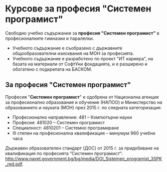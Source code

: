 # Курсове за професия "Системен програмист"

Свободно учебно съдържание за **професия "Системен програмист"** в професионалните гимназии и паралелки.
 - Учебното съдържание е съобразено с държавните общообразователни изисквания на МОН за професията.
 - Учебното съдържание е разработено по проект "ИТ кариера", на базата на материали от СофтУни фондацията, и е разширено и обогатено с подкрепата на БАСКОМ.

## За професия "Системен програмист"

Професия "**Системен програмист**" е одобрена от Национална агенция за професионално образование и обучение (НАПОО) и Министерство на образованието и науката (МОН) през 2015 г. по следната категоризация:
 - Професионално направление: 481 – Компютърни науки
 - Професия: 481020 – Системен програмист
 - Специалност: 4810201 – Системно програмиране
 - III степен на професионална квалификация – минумум 960 учебни часа

Държавен образователен стандарт (ДОС) от 2015 г. за придобиване на квалификация по професията “Системен програмист“: http://www.navet.government.bg/bg/media/DOI_Sistemen_programist_3SPK_red.pdf.
